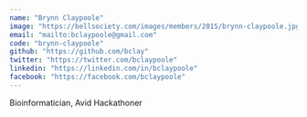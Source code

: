 ```yaml
---
name: "Brynn Claypoole"
image: "https://bellsociety.com/images/members/2015/brynn-claypoole.jpg"
email: "mailto:bclaypoole@gmail.com"
code: "brynn-claypoole"
github: "https://github.com/bclay"
twitter: "https://twitter.com/bclaypoole"
linkedin: "https://linkedin.com/in/bclaypoole"
facebook: "https://facebook.com/bclaypoole"
---
```

Bioinformatician, Avid Hackathoner